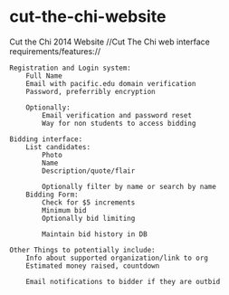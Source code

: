 cut-the-chi-website
===================

Cut the Chi 2014 Website
//Cut The Chi web interface requirements/features://

	Registration and Login system:
		Full Name
		Email with pacific.edu domain verification
		Password, preferribly encryption
		
		Optionally:
			Email verification and password reset
			Way for non students to access bidding
			
	Bidding interface:
		List candidates:
			Photo
			Name
			Description/quote/flair
			
			Optionally filter by name or search by name
		Bidding Form:
			Check for $5 increments
			Minimum bid
			Optionally bid limiting
			
			Maintain bid history in DB
			
	Other Things to potentially include:
		Info about supported organization/link to org
		Estimated money raised, countdown
		
		Email notifications to bidder if they are outbid
